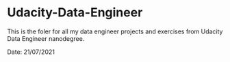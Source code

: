 # Udacity-Data-Engineer

This is the foler for all my data engineer projects and exercises from Udacity Data Engineer nanodegree.

Date: 21/07/2021
